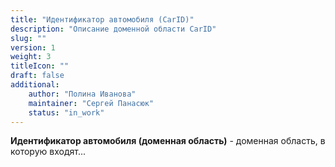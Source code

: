 ```yaml
---
title: "Идентификатор автомобиля (CarID)"
description: "Описание доменной области CarID"
slug: ""
version: 1
weight: 3
titleIcon: ""
draft: false
additional:
    author: "Полина Иванова"
    maintainer: "Сергей Панасюк"
    status: "in_work"
---
```


**Идентификатор автомобиля (доменная область)** - доменная область, в которую входят...